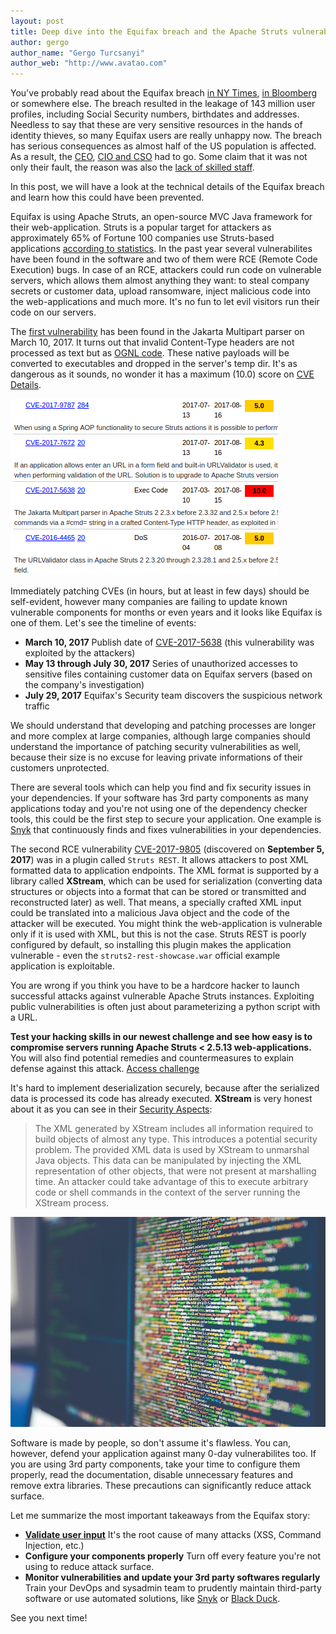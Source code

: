 ```yaml
---
layout: post
title: Deep dive into the Equifax breach and the Apache Struts vulnerability
author: gergo
author_name: "Gergo Turcsanyi"
author_web: "http://www.avatao.com"
---
```


You've probably read about the Equifax breach [in NY Times](https://www.nytimes.com/2017/09/07/business/equifax-cyberattack.html), [in Bloomberg](https://www.bloomberg.com/news/articles/2017-09-18/equifax-is-said-to-suffer-a-hack-earlier-than-the-date-disclosed) or somewhere else. The breach resulted in the leakage of 143 million user profiles, 
including Social Security numbers, birthdates and addresses. Needless to say that these are very sensitive resources in the hands 
of identity thieves, so many Equifax users are really unhappy now. The breach has serious consequences as almost half of the US population is affected. As a result, the [CEO](https://www.washingtonpost.com/news/the-switch/wp/2017/09/26/equifax-ceo-retires-following-massive-data-breach/), [CIO and CSO](https://www.washingtonpost.com/news/the-switch/wp/2017/09/15/two-equifax-executives-will-retire-following-massive-data-breach/) had to go. Some claim that it was not only their fault, the reason was also the [lack of skilled staff](https://www.linkedin.com/pulse/equifax-breach-what-one-talking-deidre-diamond/). 

In this post, we will have a look at the technical details of the Equifax breach and learn how this could have been prevented.

<!--excerpt-->

Equifax is using Apache Struts, an open-source MVC Java framework for their web-application. 
Struts is a popular target for attackers as approximately 65% of Fortune 100 companies use Struts-based applications [according to statistics](http://www.zdnet.com/article/critical-security-bug-threatens-fortune-100-companies/).
In the past year several vulnerabilites have been found in the software and two of them were RCE (Remote Code Execution) bugs.
In case of an RCE, attackers could run code on vulnerable servers, which allows them almost anything they want: to steal company secrets or customer data, upload ransomware, inject malicious code into the web-applications and much more. It's no fun to let evil visitors run their code on our servers.

The [first vulnerability](https://www.cvedetails.com/cve/CVE-2017-5638/) has been found in the Jakarta Multipart parser on March 10, 2017.
It turns out that invalid Content-Type headers are not processed as text but as [OGNL code](https://commons.apache.org/proper/commons-ognl/).
These native payloads will be converted to executables and dropped in the server's temp dir. It's as dangerous as it sounds, no wonder it has a maximum (10.0) score on [CVE Details](https://www.cvedetails.com/cve/CVE-2017-5638/).

![CVE details](../images/CVEs.png)

Immediately patching CVEs (in hours, but at least in few days) should be self-evident, 
however many companies are failing to update known vulnerable components for months or even years and it looks like Equifax is one of them. Let's see the timeline of events:

 * **March 10, 2017** Publish date of [CVE-2017-5638](https://www.cvedetails.com/cve/CVE-2017-5638/) (this vulnerability was exploited by the attackers)
 * **May 13 through July 30, 2017** Series of unauthorized accesses to sensitive files containing customer data on Equifax servers (based on the company's investigation)
 * **July 29, 2017** Equifax's Security team discovers the suspicious network traffic

We should understand that developing and patching processes are longer and more complex at large companies, although large companies
should understand the importance of patching security vulnerabilities as well, because their size is no excuse for leaving
private informations of their customers unprotected.

There are several tools which can help you find and fix security issues in your dependencies. 
If your software has 3rd party components as many applications today and you're not using one of the dependency checker tools, this could be the first step
to secure your application. One example is [Snyk](https://snyk.io/) that continuously finds and fixes vulnerabilities in your dependencies.

The second RCE vulnerability [CVE-2017-9805](https://cve.mitre.org/cgi-bin/cvename.cgi?name=CVE-2017-9805) 
(discovered on **September 5, 2017**) was in a plugin called `Struts REST`. It allows attackers to post
XML formatted data to application endpoints. The XML format is supported by a library called **XStream**, which can be used for
serialization (converting data structures or objects into a format that can be stored or transmitted and reconstructed later) as well.
That means, a specially crafted XML input could be translated into a malicious Java object and the code of the attacker will be executed.
You might think the web-application is vulnerable only if it is used with XML, but this is not the case. Struts REST is poorly configured by default, so installing this plugin makes the application vulnerable - even the `struts2-rest-showcase.war` official example application is exploitable.

You are wrong if you think you have to be a hardcore hacker to launch successful attacks against vulnerable Apache Struts instances. Exploiting public vulnerabilities is often just about parameterizing a python script with a URL.

**Test your hacking skills in our newest challenge and see how easy is to compromise servers running Apache Struts < 2.5.13 web-applications.** You will also find potential remedies and countermeasures to explain defense against this attack.
[Access challenge](https://platform.avatao.com/paths/2bf3c9cb-f759-4915-9a2f-f30164c45fce/challenges/0ba77e1c-d415-4951-b547-6d2b142a010a)

It's hard to implement deserialization securely, because after the serialized data is processed its code has already executed. **XStream** is very honest about it as you can see in their [Security Aspects](http://x-stream.github.io/security.html):

> The XML generated by XStream includes all information required to build objects of almost any type. This introduces a potential security problem.
> The provided XML data is used by XStream to unmarshal Java objects. This data can be manipulated by injecting the XML representation of other objects, that were not present at marshalling time. An attacker could take advantage of this to execute arbitrary code or shell commands in the context of the server running the XStream process.

![Code](../images/code.jpg)

Software is made by people, so don't assume it's flawless. You can, however, defend your application against many 0-day vulnerabilites too. If you are using 3rd party components, take your time to configure them properly, read the documentation, disable unnecessary features and remove extra libraries. These precautions can significantly reduce attack surface.

Let me summarize the most important takeaways from the Equifax story:

 * **[Validate user input](https://www.owasp.org/index.php/Data_Validation)** It's the root cause of many attacks (XSS, Command Injection, etc.)
 * **Configure your components properly** Turn off every feature you're not using to reduce attack surface.
 * **Monitor vulnerabilities and update your 3rd party softwares regularly** Train your DevOps and sysadmin team to prudently maintain third-party software or use automated solutions, like [Snyk](https://snyk.io/) or [Black Duck](https://www.blackducksoftware.com/).

See you next time!
